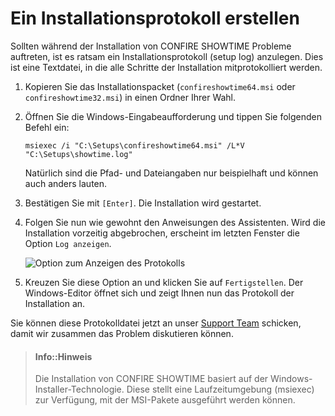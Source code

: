# Ein Installationsprotokoll erstellen

Sollten während der Installation von CONFIRE SHOWTIME Probleme auftreten, ist es ratsam ein Installationsprotokoll (setup log) anzulegen. Dies ist eine Textdatei, in die alle Schritte der Installation mitprotokolliert werden.

1. Kopieren Sie das Installationspacket (`confireshowtime64.msi` oder `confireshowtime32.msi`) in einen Ordner Ihrer Wahl.

2. Öffnen Sie die Windows-Eingabeaufforderung und tippen Sie folgenden Befehl ein:
   
   ````
   msiexec /i "C:\Setups\confireshowtime64.msi" /L*V "C:\Setups\showtime.log"
   ````
   
   Natürlich sind die Pfad- und Dateiangaben nur beispielhaft und können auch anders lauten.
   
3. Bestätigen Sie mit `[Enter]`. Die Installation wird gestartet.

4. Folgen Sie nun wie gewohnt den Anweisungen des Assistenten. Wird die Installation vorzeitig abgebrochen, erscheint im letzten Fenster die Option `Log anzeigen`.
   
   ![Option zum Anzeigen des Protokolls](/images/setup-log.png)

5. Kreuzen Sie diese Option an und klicken Sie auf `Fertigstellen`. Der Windows-Editor öffnet sich und zeigt Ihnen nun das Protokoll der Installation an.

Sie können diese Protokolldatei jetzt an unser [Support Team] schicken, damit wir zusammen das Problem diskutieren können.

> #### Info::Hinweis
> 
> Die Installation von CONFIRE SHOWTIME basiert auf der Windows-Installer-Technologie. Diese stellt eine Laufzeitumgebung (msiexec) zur Verfügung, mit der MSI-Pakete ausgeführt werden können.

[Support Team]: http://showtime.stueber.de/support.php